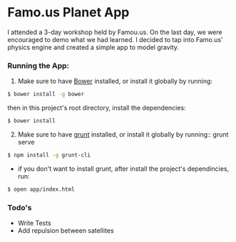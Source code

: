 # Famo.us Planet App

I attended a 3-day workshop held by Famou.us. On the last day, we were encouraged to demo what we had learned. I decided to tap into Famo.us' physics engine and created a simple app to model gravity.

### Running the App:
1. Make sure to have [Bower](http://bower.io/) installed, or install it globally by running:
```sh
$ bower install -g bower
```
then in this project's root directory, install the dependencies:
```sh
$ bower install
```

2. Make sure to have [grunt](http://gruntjs.com/) installed, or install it globally by running::
grunt serve
```sh
$ npm install -g grunt-cli
```
 - if you don't want to install grunt, after install the project's dependincies, run:
```sh
$ open app/index.html
```

### Todo's

 - Write Tests
 - Add repulsion between satellites
